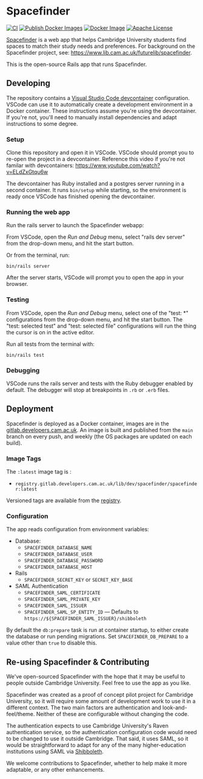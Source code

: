 # Spacefinder

[![CI](https://github.com/cambridge-collection/spacefinder/actions/workflows/ci.yml/badge.svg?branch=main)](https://github.com/cambridge-collection/spacefinder/actions/workflows/ci.yml)
[![Publish Docker Images](https://github.com/cambridge-collection/spacefinder/actions/workflows/docker.yml/badge.svg)](https://github.com/cambridge-collection/spacefinder/actions/workflows/docker.yml)
[![Docker Image](https://img.shields.io/static/v1?label=&message=Docker+Image&color=blue&logo=gitlab)][registry]
[![Apache License](https://img.shields.io/badge/license-Apache-blue)](http://www.apache.org/licenses/LICENSE-2.0)

[Spacefinder] is a web app that helps Cambridge University students find spaces
to match their study needs and preferences. For background on the Spacefinder
project, see: https://www.lib.cam.ac.uk/futurelib/spacefinder.

[spacefinder]: https://spacefinder.lib.cam.ac.uk/

This is the open-source Rails app that runs Spacefinder.

## Developing

The repository contains a [Visual Studio Code devcontainer] configuration.
VSCode can use it to automatically create a development environment in a Docker
container. These instructions assume you're using the devcontainer. If you're
not, you'll need to manually install dependencies and adapt instructions to some
degree.

### Setup

[visual studio code devcontainer]:
   https://code.visualstudio.com/docs/remote/containers

Clone this repository and open it in VSCode. VSCode should prompt you to re-open
the project in a devcontainer. Reference this video if you're not familar with
devcontainers: https://www.youtube.com/watch?v=ELdZxGtqu6w

The devcontainer has Ruby installed and a postgres server running in a second
container. It runs `bin/setup` while starting, so the environment is ready once
VSCode has finished opening the devcontainer.

### Running the web app

Run the rails server to launch the Spacefinder webapp:

From VSCode, open the _Run and Debug_ menu, select "rails dev server" from the
drop-down menu, and hit the start button.

Or from the terminal, run:

```
bin/rails server
```

After the server starts, VSCode will prompt you to open the app in your browser.

### Testing

From VSCode, open the _Run and Debug_ menu, select one of the "test: \*"
configurations from the drop-down menu, and hit the start button. The "test:
selected test" and "test: selected file" configurations will run the thing the
cursor is on in the active editor.

Run all tests from the terminal with:

```
bin/rails test
```

### Debugging

VSCode runs the rails server and tests with the Ruby debugger enabled by
default. The debugger will stop at breakpoints in `.rb` or `.erb` files.

## Deployment

Spacefinder is deployed as a Docker container, images are in the
[gitlab.developers.cam.ac.uk][registry]. An image is built and published from
the `main` branch on every push, and weekly (the OS packages are updated on each
build).

[registry]:
   https://gitlab.developers.cam.ac.uk/lib/dev/spacefinder/spacefinder/container_registry/

### Image Tags

The `:latest` image tag is :

-  `registry.gitlab.developers.cam.ac.uk/lib/dev/spacefinder/spacefinder:latest`

Versioned tags are available from the [registry].

### Configuration

The app reads configuration from environment variables:

-  Database:
   -  `SPACEFINDER_DATABASE_NAME`
   -  `SPACEFINDER_DATABASE_USER`
   -  `SPACEFINDER_DATABASE_PASSWORD`
   -  `SPACEFINDER_DATABASE_HOST`
-  Rails
   -  `SPACEFINDER_SECRET_KEY` or `SECRET_KEY_BASE`
-  SAML Authentication
   -  `SPACEFINDER_SAML_CERTIFICATE`
   -  `SPACEFINDER_SAML_PRIVATE_KEY`
   -  `SPACEFINDER_SAML_ISSUER`
   -  `SPACEFINDER_SAML_SP_ENTITY_ID` — Defaults to
      `https://${SPACEFINDER_SAML_ISSUER}/shibboleth`

By default the `db:prepare` task is run at container startup, to either create
the database or run pending migrations. Set `SPACEFINDER_DB_PREPARE` to a value
other than `true` to disable this.

## Re-using Spacefinder & Contributing

We've open-sourced Spacefinder with the hope that it may be useful to people
outside Cambridge University. Feel free to use the app as you like.

Spacefinder was created as a proof of concept pilot project for Cambridge
University, so it will require some amount of development work to use it in a
different context. The two main factors are authentication and
look-and-feel/theme. Neither of these are configurable without changing the
code.

The authentication expects to use Cambridge University's Raven authentication
service, so the authentication configuration code would need to be changed to
use it outside Cambridge. That said, it uses SAML, so it would be
straightforward to adapt for any of the many higher-education institutions using
SAML via [Shibboleth](https://www.shibboleth.net/about-us/members/).

We welcome contributions to Spacefinder, whether to help make it more adaptable,
or any other enhancements.
